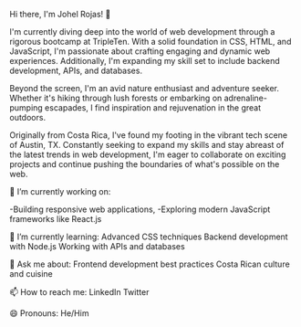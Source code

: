 Hi there, I'm Johel Rojas! 👋

I'm currently diving deep into the world of web development through a rigorous bootcamp at TripleTen. With a solid foundation in CSS, HTML, and JavaScript, I'm passionate about crafting engaging and dynamic web experiences. Additionally, I'm expanding my skill set to include backend development, APIs, and databases.

Beyond the screen, I'm an avid nature enthusiast and adventure seeker. Whether it's hiking through lush forests or embarking on adrenaline-pumping escapades, I find inspiration and rejuvenation in the great outdoors.

Originally from Costa Rica, I've found my footing in the vibrant tech scene of Austin, TX. Constantly seeking to expand my skills and stay abreast of the latest trends in web development, I'm eager to collaborate on exciting projects and continue pushing the boundaries of what's possible on the web.

🔭 I’m currently working on:

-Building responsive web applications,
-Exploring modern JavaScript frameworks like React.js

🌱 I’m currently learning:
Advanced CSS techniques
Backend development with Node.js
Working with APIs and databases

💬 Ask me about:
Frontend development best practices
Costa Rican culture and cuisine

📫 How to reach me:
LinkedIn
Twitter

😄 Pronouns:
He/Him
